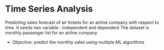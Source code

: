 # Time Series Analysis
Predicting sales forecast of air tickets for an airline company with respect to time. It needs two variable : independent and dependent  The dataset is monthly passenger list for an airline company  
- Objective: predict the monthly sales using multiple ML algorithms
